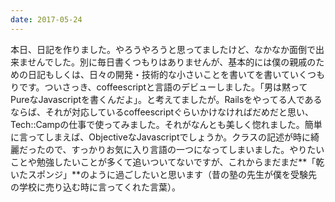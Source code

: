 ```yaml
---
date: 2017-05-24
---
```


本日、日記を作りました。やろうやろうと思ってましたけど、なかなか面倒で出来ませんでした。別に毎日書くつもりはありませんが、基本的には僕の親戚のための日記もしくは、日々の開発・技術的な小さいことを書いてを書いていくつもりです。ついさっき、coffeescriptと言語のデビューしました。「男は黙ってPureなJavascriptを書くんだよ」。と考えてましたが。Railsをやってる人であるならば、それが対応しているcoffeescriptぐらいかけなければだめだと思い、Tech::Campの仕事で使ってみました。それがなんとも美しく惚れました。簡単に言ってしまえば、ObjectiveなJavascriptでしょうか。クラスの記述が時に綺麗だったので、すっかりお気に入り言語の一つになってしまいました。やりたいことや勉強したいことが多くて追いついてないですが、これからまだまだ**「乾いたスポンジ」**のように過ごしたいと思います（昔の塾の先生が僕を受験先の学校に売り込む時に言ってくれた言葉）。
